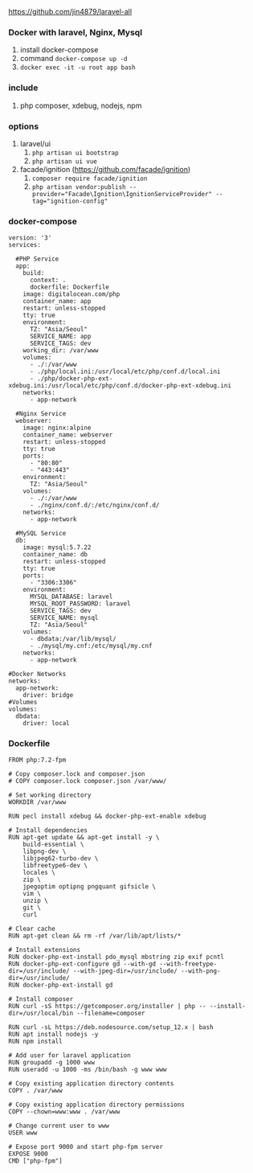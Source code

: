 https://github.com/jin4879/laravel-all

### Docker with laravel, Nginx, Mysql
1. install docker-compose
2. command `docker-compose up -d`
3. `docker exec -it -u root app bash`

### include
1. php composer, xdebug, nodejs, npm

### options
1. laravel/ui
    1. `php artisan ui bootstrap`
    2. `php artisan ui vue`
2. facade/ignition (https://github.com/facade/ignition)
    1. `composer require facade/ignition`
    2. `php artisan vendor:publish --provider="Facade\Ignition\IgnitionServiceProvider" --tag="ignition-config"`

### docker-compose
```
version: '3'
services:

  #PHP Service
  app:
    build:
      context: .
      dockerfile: Dockerfile
    image: digitalocean.com/php
    container_name: app
    restart: unless-stopped
    tty: true
    environment:
      TZ: "Asia/Seoul"
      SERVICE_NAME: app
      SERVICE_TAGS: dev
    working_dir: /var/www
    volumes:
      - ./:/var/www
      - ./php/local.ini:/usr/local/etc/php/conf.d/local.ini
      - ./php/docker-php-ext-xdebug.ini:/usr/local/etc/php/conf.d/docker-php-ext-xdebug.ini
    networks:
      - app-network

  #Nginx Service
  webserver:
    image: nginx:alpine
    container_name: webserver
    restart: unless-stopped
    tty: true
    ports:
      - "80:80"
      - "443:443"
    environment:
      TZ: "Asia/Seoul"
    volumes:
      - ./:/var/www
      - ./nginx/conf.d/:/etc/nginx/conf.d/
    networks:
      - app-network

  #MySQL Service
  db:
    image: mysql:5.7.22
    container_name: db
    restart: unless-stopped
    tty: true
    ports:
      - "3306:3306"
    environment:
      MYSQL_DATABASE: laravel
      MYSQL_ROOT_PASSWORD: laravel
      SERVICE_TAGS: dev
      SERVICE_NAME: mysql
      TZ: "Asia/Seoul"
    volumes:
      - dbdata:/var/lib/mysql/
      - ./mysql/my.cnf:/etc/mysql/my.cnf
    networks:
      - app-network

#Docker Networks
networks:
  app-network:
    driver: bridge
#Volumes
volumes:
  dbdata:
    driver: local
```

### Dockerfile
```
FROM php:7.2-fpm

# Copy composer.lock and composer.json
# COPY composer.lock composer.json /var/www/

# Set working directory
WORKDIR /var/www

RUN pecl install xdebug && docker-php-ext-enable xdebug

# Install dependencies
RUN apt-get update && apt-get install -y \
    build-essential \
    libpng-dev \
    libjpeg62-turbo-dev \
    libfreetype6-dev \
    locales \
    zip \
    jpegoptim optipng pngquant gifsicle \
    vim \
    unzip \
    git \
    curl

# Clear cache
RUN apt-get clean && rm -rf /var/lib/apt/lists/*

# Install extensions
RUN docker-php-ext-install pdo_mysql mbstring zip exif pcntl
RUN docker-php-ext-configure gd --with-gd --with-freetype-dir=/usr/include/ --with-jpeg-dir=/usr/include/ --with-png-dir=/usr/include/
RUN docker-php-ext-install gd

# Install composer
RUN curl -sS https://getcomposer.org/installer | php -- --install-dir=/usr/local/bin --filename=composer

RUN curl -sL https://deb.nodesource.com/setup_12.x | bash
RUN apt install nodejs -y
RUN npm install

# Add user for laravel application
RUN groupadd -g 1000 www
RUN useradd -u 1000 -ms /bin/bash -g www www

# Copy existing application directory contents
COPY . /var/www

# Copy existing application directory permissions
COPY --chown=www:www . /var/www

# Change current user to www
USER www

# Expose port 9000 and start php-fpm server
EXPOSE 9000
CMD ["php-fpm"]


```
